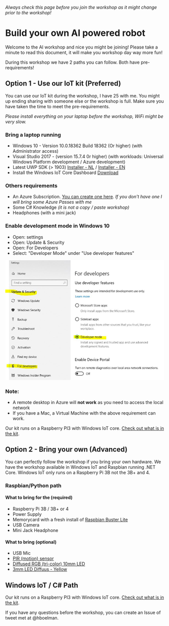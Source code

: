 *Always check this page before you join the workshop as it might change prior to the workshop!*

# Build your own AI powered robot

Welcome to the AI workshop and nice you might be joining! Please take a minute to read this document, it will make you workshop day way more fun!

During this workshop we have 2 paths you can follow. Both have pre-requirements!

## Option 1 - Use our IoT kit (Preferred)
You can use our IoT kit during the workshop, I have 25 with me. You might up ending sharing with someone else or the workshop is full. Make sure you have taken the time to meet the pre-requirements.

*Please install everything on your laptop before the workshop, WiFi might be very slow.*

### Bring a laptop running
- Windows 10 - Version	10.0.18362 Build 18362 (Or higher) (with Administrator access)
- Visual Studio 2017 - (version 15.7.4 0r higher) (with workloads: Universal Windows Platform development / Azure development)
- Latest UWP SDK (> 1903) [Installer - NL](https://developer.microsoft.com/nl-nl/windows/downloads/windows-10-sdk) /
[Installer - EN](https://developer.microsoft.com/en-us/windows/downloads/windows-10-sdk)
- Install the Windows IoT Core Dashboard [Download](http://go.microsoft.com/fwlink/?LinkID=708576)

### Others requirements
 - An Azure Subscription. [You can create one here](https://azure.microsoft.com/en-us/free/). *If you don't have one I will bring some Azure Passes with me*
 - Some C# Knowledge *(it is not a copy / paste workshop)*
 - Headphones (with a mini jack)
 
### Enable development mode in Windows 10
 - Open: settings
 - Open: Update & Security
 - Open: For Developers
 - Select: "Developer Mode" under "Use developer features"
 
![](Assets/img_0001.jpg)

### Note:
 - A remote desktop in Azure will **not work** as you need to access the local network
 - If you have a Mac, a Virtual Machine with the above requirement can work.

Our kit runs on a Raspberry PI3 with Windows IoT core. [Check out what is in the kit](hardware.md).

## Option 2 - Bring your own (Advanced)
You can perfectly follow the workshop if you bring your own hardware. We have the workshop available in Windows IoT and Raspbian running .NET Core. Windows IoT only runs on a Raspberry Pi 3B not the 3B+ and 4.

### Raspbian/Python path

#### What to bring for the (required)
* Raspberry Pi 3B / 3B+ or 4
* Power Supply
* Memorycard with a fresh install of [Raspbian Buster Lite](https://www.raspberrypi.org/downloads/raspbian/)
* USB Camera
* Mini Jack Headphone

#### What to bring (optional)
* USB Mic
* [PIR (motion) sensor](http://www.adafruit.com/products/189)
* [Diffused RGB (tri-color) 10mm LED](http://www.adafruit.com/products/848) 
* [3mm LED Diffuus - Yellow](https://www.kiwi-electronics.nl/3mm-diffuus-geel-10-pack)

## Windows IoT / C# Path
Our kit runs on a Raspberry PI3 with Windows IoT core. [Check out what is in the kit](hardware.md).

If you have any questions before the workshop, you can create an Issue of tweet met at @hboelman.

